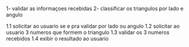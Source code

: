 

1- validar as informaçoes recebidas 
2- classificar os triangulos por lado e angulo

1.1 solicitar ao usuario se e pra validar por lado ou angulo
1.2 solicitar ao usuario 3 numeros que formem o triangulo
1.3 validar os 3 numeros recebidos 
1.4 exibir o resultado ao usuario